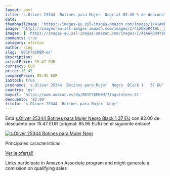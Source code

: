 ```yaml
---
layout: post
title: 's.Oliver 25344  Botines para Mujer  Negr al 82.00 % de descuento'
date: 
thumbnailImage: 'https://images-eu.ssl-images-amazon.com/images/I/41AWkDR4t9L._SL200_.jpg'
image: 'https://images-eu.ssl-images-amazon.com/images/I/41AWkDR4t9L._SL200_.jpg'
images: [ 'https://images-eu.ssl-images-amazon.com/images/I/41AWkDR4t9L._SL200_.jpg' ]
comments: true
category: ofertas
author: ring
slug: 'B01F76EM8M-es'
description:
actualPrice: 15.47 EUR
currency: EUR
price: 15.47
comparePrice: 85.95 EUR
inStock: true
prodname: 's.Oliver 25344  Botines para Mujer  Negro  Black 1   37 EU'
country: 'es'
buyurl: 'https://www.amazon.es/dp/B01F76EM8M/?tag=tolees-21'
descuento: '82.00'
titulo: 's.Oliver 25344  Botines para Mujer  Negr'
---
```


Está [s.Oliver 25344  Botines para Mujer  Negro  Black 1   37 EU](https://www.amazon.es/dp/B01F76EM8M/?tag=tolees-21) con 82.00 de descuento por 15.47 EUR (original: 85.95 EUR) en el siguiente enlace!

[![s.Oliver 25344  Botines para Mujer  Negr](https://images-eu.ssl-images-amazon.com/images/I/41AWkDR4t9L._SL200_.jpg)](https://www.amazon.es/dp/B01F76EM8M/?tag=tolees-21)

Principales características:


[Ver la oferta!!](https://www.amazon.es/dp/B01F76EM8M/?tag=tolees-21)

Links participate in Amazon Associate program and might generate a comission on qualifying sales



